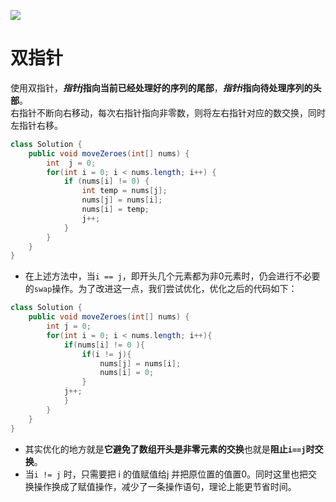 ![](2021-01-30-15-17-56.png.png)
# 双指针
使用双指针，**$指针j$指向当前已经处理好的序列的尾部**，**$指针i$指向待处理序列的头部**。  
右指针不断向右移动，每次右指针指向非零数，则将左右指针对应的数交换，同时左指针右移。
```java
class Solution {
    public void moveZeroes(int[] nums) {
        int  j = 0;
        for(int i = 0; i < nums.length; i++) {
            if (nums[i] != 0) {
                int temp = nums[j];
                nums[j] = nums[i];
                nums[i] = temp;
                j++;
            }
        }
    }
}
```
- 在上述方法中，当`i == j`，即开头几个元素都为非0元素时，仍会进行不必要的`swap`操作。为了改进这一点，我们尝试优化，优化之后的代码如下：
```java
class Solution {
    public void moveZeroes(int[] nums) {
        int j = 0;
        for(int i = 0; i < nums.length; i++){
            if(nums[i] != 0 ){
                if(i != j){
                    nums[j] = nums[i];
                    nums[i] = 0;
                }
            j++;
            }
        }
    }
}
```
- 其实优化的地方就是**它避免了数组开头是非零元素的交换**也就是**阻止`i==j`时交换**。
- 当`i != j` 时，只需要把 i 的值赋值给j 并把原位置的值置0。同时这里也把交换操作换成了赋值操作，减少了一条操作语句，理论上能更节省时间。

